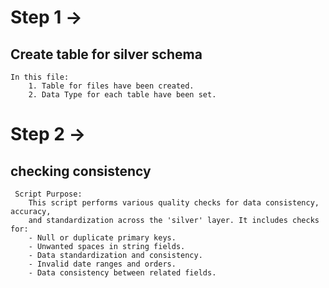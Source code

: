 # Step 1 ->
## Create table for silver schema
	In this file:
		1. Table for files have been created.
		2. Data Type for each table have been set.

  # Step 2 ->
  ## checking consistency
 	 Script Purpose:
    	This script performs various quality checks for data consistency, accuracy, 
    	and standardization across the 'silver' layer. It includes checks for:
	    - Null or duplicate primary keys.
	    - Unwanted spaces in string fields.
	    - Data standardization and consistency.
	    - Invalid date ranges and orders.
	    - Data consistency between related fields.
